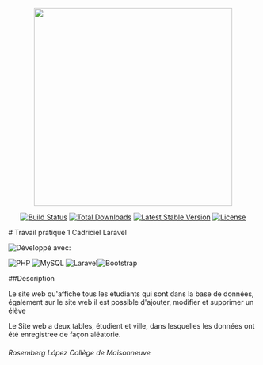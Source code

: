 <p align="center"><a href="https://laravel.com" target="_blank"><img src="https://raw.githubusercontent.com/laravel/art/master/logo-lockup/5%20SVG/2%20CMYK/1%20Full%20Color/laravel-logolockup-cmyk-red.svg" width="400"></a></p>

<p align="center">
<a href="https://travis-ci.org/laravel/framework"><img src="https://travis-ci.org/laravel/framework.svg" alt="Build Status"></a>
<a href="https://packagist.org/packages/laravel/framework"><img src="https://img.shields.io/packagist/dt/laravel/framework" alt="Total Downloads"></a>
<a href="https://packagist.org/packages/laravel/framework"><img src="https://img.shields.io/packagist/v/laravel/framework" alt="Latest Stable Version"></a>
<a href="https://packagist.org/packages/laravel/framework"><img src="https://img.shields.io/packagist/l/laravel/framework" alt="License"></a>
</p>
# Travail pratique 1 Cadriciel Laravel 




![Développé avec:](https://img.shields.io/badge/D%C3%A9velopp%C3%A9%20avec:-green?style=flat-square)

![PHP](https://img.shields.io/badge/php-%23777BB4.svg?style=flat-square&logo=php&logoColor=white) ![MySQL](https://img.shields.io/badge/mysql-%2300f.svg?style=flat-square&logo=mysql&logoColor=white) ![Laravel](https://img.shields.io/badge/laravel-%23FF2D20.svg?style=flat-square&logo=laravel&logoColor=white)![Bootstrap](https://img.shields.io/badge/bootstrap-%23563D7C.svg?style=flat-square&logo=bootstrap&logoColor=white)

##Description 



Le site web qu'affiche tous les étudiants qui sont dans la base de données, également sur le site web il est possible d'ajouter, modifier et supprimer un élève 

Le Site web a deux tables, étudient et ville, dans lesquelles les données ont été enregistree de façon aléatorie. 


###### Rosemberg López Collège de Maisonneuve